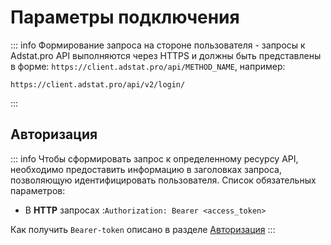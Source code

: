 # Параметры подключения



::: info
Формирование запроса на стороне пользователя - запросы к Adstat.pro API выполняются через HTTPS и должны быть представлены в форме: `https://client.adstat.pro/api/METHOD_NAME`, например: 

```http request
https://client.adstat.pro/api/v2/login/
```
:::
## Авторизация
::: info
Чтобы сформировать запрос к определенному ресурсу API, необходимо предоставить информацию в заголовках запроса, позволяющую идентифицировать пользователя. Список обязательных параметров: <br>
+ В <b>HTTP</b> запросах :`Authorization: Bearer <access_token>` <br>

Как получить `Bearer-token` описано в разделе [Авторизация](../api-methods/authorization.md)
:::
